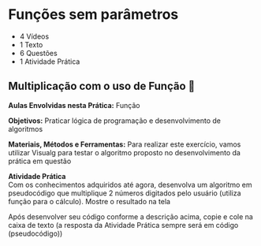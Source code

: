 # Funções sem parâmetros
- 4 Vídeos
- 1 Texto
- 6 Questões
- 1 Atividade Prática

## Multiplicação com o uso de Função 📝
**Aulas Envolvidas nesta Prática:** Função

**Objetivos:** Praticar lógica de programação e desenvolvimento de algoritmos

**Materiais, Métodos e Ferramentas:** Para realizar este exercício, vamos utilizar Visualg para testar o algoritmo proposto no desenvolvimento da prática em questão

**Atividade Prática**<br>
Com os conhecimentos adquiridos até agora, desenvolva um algoritmo em pseudocódigo que multiplique 2 números digitados pelo usuário (utiliza função para o cálculo). Mostre o resultado na tela

Após desenvolver seu código conforme a descrição acima, copie e cole na caixa de texto (a resposta da Atividade Prática sempre será em código (pseudocódigo))